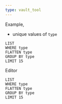 ```yaml
---
type: vault_tool
---
```


Example,
- unique values of `type`
```
LIST
WHERE type
FLATTEN type
GROUP BY type
LIMIT 15
```

Editor
```dataview 
LIST
WHERE type
FLATTEN type
GROUP BY type
LIMIT 15
```